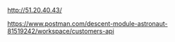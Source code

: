 http://51.20.40.43/

https://www.postman.com/descent-module-astronaut-81519242/workspace/customers-api
